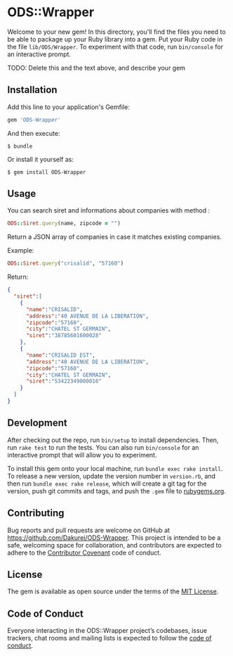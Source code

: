 # ODS::Wrapper

Welcome to your new gem! In this directory, you'll find the files you need to be able to package up your Ruby library into a gem. Put your Ruby code in the file `lib/ODS/Wrapper`. To experiment with that code, run `bin/console` for an interactive prompt.

TODO: Delete this and the text above, and describe your gem

## Installation

Add this line to your application's Gemfile:

```ruby
gem 'ODS-Wrapper'
```

And then execute:

    $ bundle

Or install it yourself as:

    $ gem install ODS-Wrapper

## Usage

You can search siret and informations about companies with method :

```ruby
ODS::Siret.query(name, zipcode = "")
```
Return a JSON array of companies in case it matches existing companies.

Example:
```ruby
ODS::Siret.query("crisalid", "57160")
```
Return:
```json
{
  "siret":[
    {
      "name":"CRISALID",
      "address":"40 AVENUE DE LA LIBERATION",
      "zipcode":"57160",
      "city":"CHATEL ST GERMAIN",
      "siret":"38785601600028"
    },
    {
      "name":"CRISALID EST",
      "address":"40 AVENUE DE LA LIBERATION",
      "zipcode":"57160",
      "city":"CHATEL ST GERMAIN",
      "siret":"53422349000010"
    }
  ]
}
```

## Development

After checking out the repo, run `bin/setup` to install dependencies. Then, run `rake test` to run the tests. You can also run `bin/console` for an interactive prompt that will allow you to experiment.

To install this gem onto your local machine, run `bundle exec rake install`. To release a new version, update the version number in `version.rb`, and then run `bundle exec rake release`, which will create a git tag for the version, push git commits and tags, and push the `.gem` file to [rubygems.org](https://rubygems.org).

## Contributing

Bug reports and pull requests are welcome on GitHub at https://github.com/Dakurei/ODS-Wrapper. This project is intended to be a safe, welcoming space for collaboration, and contributors are expected to adhere to the [Contributor Covenant](http://contributor-covenant.org) code of conduct.

## License

The gem is available as open source under the terms of the [MIT License](https://opensource.org/licenses/MIT).

## Code of Conduct

Everyone interacting in the ODS::Wrapper project’s codebases, issue trackers, chat rooms and mailing lists is expected to follow the [code of conduct](https://github.com/Dakurei/ODS-Wrapper/blob/master/CODE_OF_CONDUCT.md).
